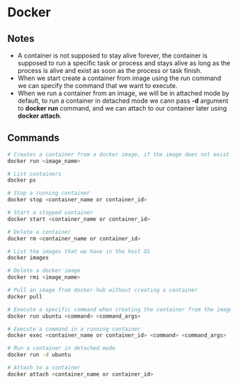 # Docker

## Notes

- A container is not supposed to stay alive forever, the container is supposed to run a specific task or process and stays alive as long as the process is alive and exist as soon as the process or task finish.
- When we start create a container from image using the run command we can specify the command that we want to execute.
- When we run a container from an image, we will be in attached mode by default, to run a container in detached mode we cann pass **-d** argument to **docker run** command, and we can attach to our container later using **docker attach**.

## Commands

```bash
# Creates a container from a docker image, if the image does not exist on the host OS, it will be fetched from docker-hub
docker run <image_name> 
```

```bash
# List containers
docker ps
```

```bash
# Stop a running container
docker stop <container_name or container_id>
```

```bash
# Start a stopped container
docker start <container_name or container_id>
```

```bash
# Delete a container
docker rm <container_name or container_id>
```

```bash
# List the images that we have in the host OS
docker images
```

```bash
# Delete a docker image
docker rmi <image_name>
```

```bash
# Pull an image from docker-hub without creating a container
docker pull
```

```bash
# Execute a specific command when creating the container from the image
docker run ubuntu <command> <command_args>
```

```bash
# Execute a command in a running container
docker exec <container_name or container_id> <command> <command_args>
```

```bash
# Run a container in detached mode
docker run -d ubuntu
```

```bash
# Attach to a container
docker attach <container_name or container_id>
```

```bash
```

```bash
```
